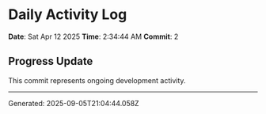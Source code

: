 # Daily Activity Log

**Date**: Sat Apr 12 2025
**Time**: 2:34:44 AM
**Commit**: 2

## Progress Update

This commit represents ongoing development activity.

---
Generated: 2025-09-05T21:04:44.058Z
